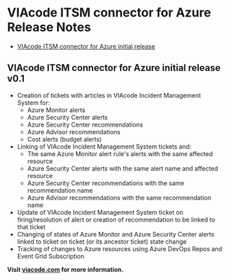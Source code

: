 # VIAcode ITSM connector for Azure Release Notes

<!-- TOC -->
- [VIAcode ITSM connector for Azure initial release](#viacode-itsm-connector-for-azure-initial-release)  
<!-- TOC END -->

## VIAcode ITSM connector for Azure initial release v0.1

- Creation of tickets with articles in VIAcode Incident Management System for:
    - Azure Monitor alerts
    - Azure Security Center alerts
    - Azure Security Center recommendations
    - Azure Advisor recommendations
    - Cost alerts (budget alerts)
- Linking of VIAcode Incident Management System tickets and:
    - The same Azure Monitor alert rule's alerts with the same affected resource
    - Azure Security Center alerts with the same alert name and affected resource
    - Azure Security Center recommendations with the same recommendation name
    - Azure Advisor recommendations with the same recommendation name
- Update of VIAcode Incident Management System ticket on firing/resolution of alert or creation of recommendation to be linked to that ticket
- Changing of states of Azure Monitor and Azure Security Center alerts linked to ticket on ticket (or its ancestor ticket) state change
- Tracking of changes to Azure resources using Azure DevOps Repos and Event Grid Subscription

**Visit [viacode.com](https://www.viacode.com) for more information.**
